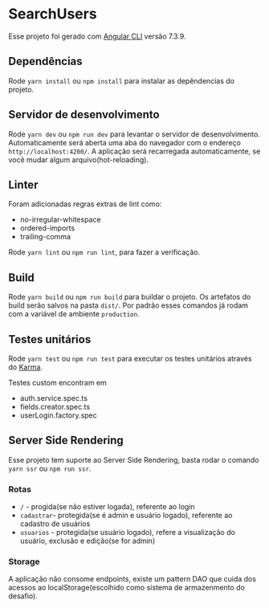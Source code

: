 # SearchUsers

Esse projeto foi gerado com [Angular CLI](https://github.com/angular/angular-cli) versão 7.3.9.

## Dependências
Rode `yarn install` ou `npm install` para instalar as depêndencias do projeto.

## Servidor de desenvolvimento

Rode `yarn dev` ou `npm run dev` para levantar o servidor de desenvolvimento. Automaticamente será aberta uma aba do navegador com o endereço `http://localhost:4200/`. 
A aplicação será recarregada automaticamente, se você mudar algum arquivo(hot-reloading).

## Linter

Foram adicionadas regras extras de lint como:
* no-irregular-whitespace
* ordered-imports
* trailing-comma

Rode `yarn lint` ou `npm run lint`, para fazer a verificação.

## Build

Rode `yarn build` ou `npm run build` para buildar o projeto.
Os artefatos do build serão salvos na pasta `dist/`. Por padrão esses comandos já rodam com a variável de ambiente `production`.

## Testes unitários

Rode `yarn test` ou `npm run test` para executar os testes unitários através do [Karma](https://karma-runner.github.io).

Testes custom encontram em
* auth.service.spec.ts
* fields.creator.spec.ts
* userLogin.factory.spec

## Server Side Rendering

Esse projeto tem suporte ao Server Side Rendering, basta rodar o comando `yarn ssr` ou `npm run ssr`. 


### Rotas
* `/` - progida(se não estiver logada), referente ao login
* `cadastrar`- protegida(se é admin e usuário logado), referente ao cadastro de usuários
* `usuarios` - protegida(se usuário logado), refere a visualização do usuário, exclusão e edição(se for admin)

### Storage
A aplicação não consome endpoints, existe um pattern DAO que cuida dos acessos ao localStorage(escolhido como sistema de armazenmento do desafio).
